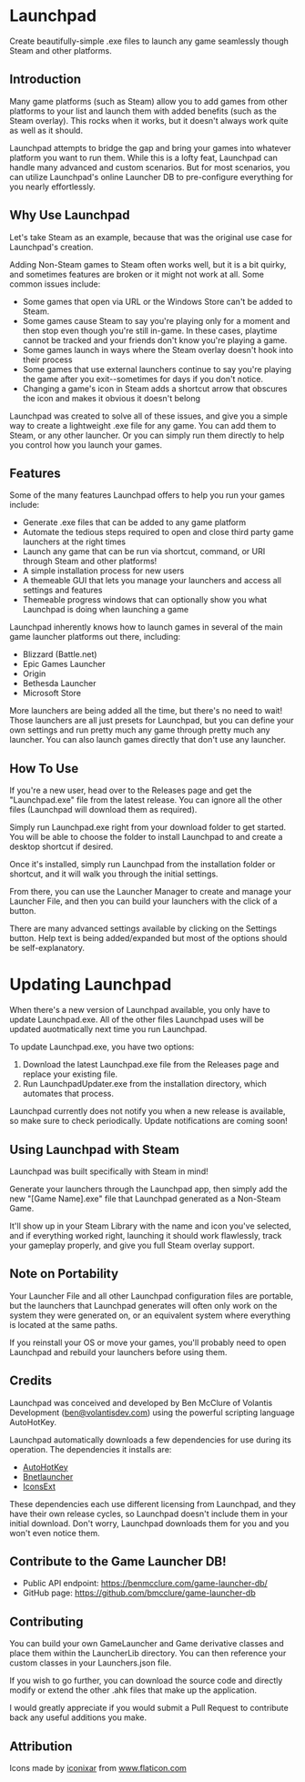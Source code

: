 # Launchpad

Create beautifully-simple .exe files to launch any game seamlessly though Steam and other platforms.

## Introduction

Many game platforms (such as Steam) allow you to add games from other platforms to your list and launch 
them with added benefits (such as the Steam overlay). This rocks when it works, but it doesn't
always work quite as well as it should.

Launchpad attempts to bridge the gap and bring your games into whatever platform you want to run them. 
While this is a lofty feat, Launchpad can handle many advanced and custom scenarios. But for most 
scenarios, you can utilize Launchpad's online Launcher DB to pre-configure everything for you nearly
effortlessly.

## Why Use Launchpad

Let's take Steam as an example, because that was the original use case for Launchpad's creation.

Adding Non-Steam games to Steam often works well, but it is a bit quirky, and sometimes features are broken
or it might not work at all. Some common issues include:
- Some games that open via URL or the Windows Store can't be added to Steam.
- Some games cause Steam to say you're playing only for a moment and then stop even though you're still in-game. 
  In these cases, playtime cannot be tracked and your friends don't know you're playing a game.
- Some games launch in ways where the Steam overlay doesn't hook into their process
- Some games that use external launchers continue to say you're playing the game after you exit--sometimes for 
  days if you don't notice.
- Changing a game's icon in Steam adds a shortcut arrow that obscures the icon and makes it obvious it doesn't 
  belong

Launchpad was created to solve all of these issues, and give you a simple way to create a lightweight .exe 
file for any game. You can add them to Steam, or any other launcher. Or you can simply run them directly to
help you control how you launch your games.

## Features

Some of the many features Launchpad offers to help you run your games include:
- Generate .exe files that can be added to any game platform
- Automate the tedious steps required to open and close third party game launchers at the right times
- Launch any game that can be run via shortcut, command, or URI through Steam and other platforms!
- A simple installation process for new users
- A themeable GUI that lets you manage your launchers and access all settings and features
- Themeable progress windows that can optionally show you what Launchpad is doing when launching a game

Launchpad inherently knows how to launch games in several of the main game launcher platforms out there,
including:
- Blizzard (Battle.net)
- Epic Games Launcher
- Origin
- Bethesda Launcher
- Microsoft Store

More launchers are being added all the time, but there's no need to wait! Those launchers are all just presets
for Launchpad, but you can define your own settings and run pretty much any game through pretty much any launcher.
You can also launch games directly that don't use any launcher.

## How To Use

If you're a new user, head over to the Releases page and get the "Launchpad.exe" file from the latest release.
You can ignore all the other files (Launchpad will download them as required).

Simply run Launchpad.exe right from your download folder to get started. You will be able to choose the folder
to install Launchpad to and create a desktop shortcut if desired.

Once it's installed, simply run Launchpad from the installation folder or shortcut, and it will walk you through
the initial settings.

From there, you can use the Launcher Manager to create and manage your Launcher File, and then you can build
your launchers with the click of a button.

There are many advanced settings available by clicking on the Settings button. Help text is being added/expanded
but most of the options should be self-explanatory.

# Updating Launchpad

When there's a new version of Launchpad available, you only have to update Launchpad.exe. All of the other files
Launchpad uses will be updated auotmatically next time you run Launchpad.

To update Launchpad.exe, you have two options:
1. Download the latest Launchpad.exe file from the Releases page and replace your existing file.
1. Run LaunchpadUpdater.exe from the installation directory, which automates that process.

Launchpad currently does not notify you when a new release is available, so make sure to check periodically.
Update notifications are coming soon!

## Using Launchpad with Steam

Launchpad was built specifically with Steam in mind!

Generate your launchers through the Launchpad app, then simply add the new "[Game Name].exe" file that
Launchpad generated as a Non-Steam Game.

It'll show up in your Steam Library with the name and icon you've selected, and if everything worked right, 
launching it should work flawlessly, track your gameplay properly, and give you full Steam overlay support.

## Note on Portability

Your Launcher File and all other Launchpad configuration files are portable, but the launchers that Launchpad
generates will often only work on the system they were generated on, or an equivalent system where everything
is located at the same paths.

If you reinstall your OS or move your games, you'll probably need to open Launchpad and rebuild your launchers 
before using them.

## Credits

Launchpad was conceived and developed by Ben McClure of Volantis Development (ben@volantisdev.com) using the 
powerful scripting language AutoHotKey.

Launchpad automatically downloads a few dependencies for use during its operation. The dependencies it installs are:
- [AutoHotKey](https://www.autohotkey.com/)
- [Bnetlauncher](https://github.com/dafzor/bnetlauncher)
- [IconsExt](https://www.nirsoft.net/utils/iconsext.html)

These dependencies each use different licensing from Launchpad, and they have their own release cycles, so Launchpad doesn't include them in your initial download.  Don't worry, Launchpad downloads them for you and you won't even notice them.

## Contribute to the Game Launcher DB!
- Public API endpoint: https://benmcclure.com/game-launcher-db/
- GitHub page: https://github.com/bmcclure/game-launcher-db

## Contributing

You can build your own GameLauncher and Game derivative classes and place them within the LauncherLib directory. You can then reference your custom classes in your Launchers.json file.

If you wish to go further, you can download the source code and directly modify or extend the other .ahk files that make up the application.

I would greatly appreciate if you would submit a Pull Request to contribute back any useful additions you make.

## Attribution

Icons made by <a href="https://www.flaticon.com/free-icon/rec_1783406" title="iconixar">iconixar</a> from <a href="https://www.flaticon.com/" title="Flaticon"> www.flaticon.com</a>